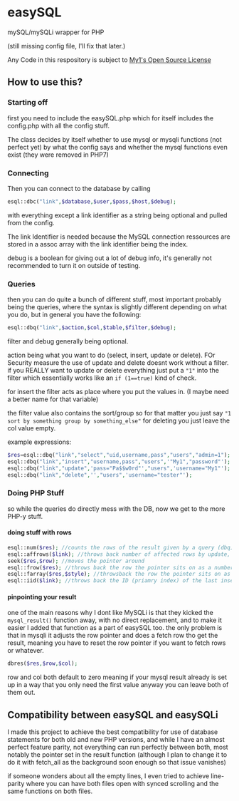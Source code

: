 # easySQL
mySQL/mySQLi wrapper for PHP

(still missing config file, I'll fix that later.)

Any Code in this respository is subject to [My1's Open Source License](License.md)

## How to use this?

### Starting off

first you need to include the easySQL.php which for itself includes the config.php with all the config stuff.

The class decides by itself whether to use mysql or mysqli functions (not perfect yet) by what the config says and whether the mysql functions even exist (they were removed in PHP7)

### Connecting

Then you can connect to the database by calling
```php
esql::dbc("link",$database,$user,$pass,$host,$debug);
```
with everything except a link identifier as a string being optional and pulled from the config.

The link Identifier is needed because the MySQL connection ressources are stored in a assoc array with the link identifier being the index.

debug is a boolean for giving out a lot of debug info, it's generally not recommended to turn it on outside of testing.

### Queries

then you can do quite a bunch of different stuff, most important probably being the queries, where the syntax is slightly different depending on what you do, but in general you have the following:

```php
esql::dbq("link",$action,$col,$table,$filter,$debug);
```
filter and debug generally being optional.

action being what you want to do (select, insert, update or delete). FOr Security measure the use of update and delete doesnt work without a filter. if you REALLY want to update or delete everything just put a `"1"` into the filter which essentially works like an `if (1==true)` kind of check.

for insert the filter acts as place where you put the values in. (I maybe need a better name for that variable)

the filter value also contains the sort/group so for that matter you just say `"1 sort by something group by something_else"`
for deleting you just leave the col value empty.

example expressions:
```php
$res=esql::dbq("link","select","uid,username,pass","users","admin=1");
esql::dbq("link","insert","username,pass","users",'"My1","password"');
esql::dbq("link","update",'pass="Pa$$w0rd"',"users",'username="My1"');
esql::dbq("link","delete",'',"users",'username="tester"');
```

### Doing PHP Stuff

so while the queries do directly mess with the DB, now we get to the more PHP-y stuff.

#### doing stuff with rows

```php
esql::num($res); //counts the rows of the result given by a query (dbq)
esql::affrows($link); //throws back number of affected rows by update, insert or delete
seek($res,$row); //moves the pointer around
esql::frow($res); //throws back the row the pointer sits on as a numbered array and moves the pointer forward. nice for a row-by-row loop.
esql::farray($res,$style); //throwsback the row the pointer sits on as an array of your choice and moves the pointer forward. nice for a row-by-row loop.
esql::iid($link); //throws back the ID (priamry index) of the last inserted row. helpful for example to get the ID of the newly added user without having to search.
```

#### pinpointing your result

one of the main reasons why I dont like MySQLi is that they kicked the `mysql_result()` function away, with no direct replacement, and to make it easier I added that function as a part of easySQL too. the only problem is that in mysqli it adjusts the row pointer and does a fetch row tho get the result, meaning you have to reset the row pointer if you want to fetch rows or whatever.

```php
dbres($res,$row,$col);
```
row and col both default to zero meaning if your mysql result already is set up in a way that you only need the first value anyway you can leave both of them out.

## Compatibility between easySQL and easySQLi

I made this project to achieve the best compatibility for use of database statements for both old and new PHP versions, and while I have an almost perfect feature parity, not everything can run perfectly between both, most notably the pointer set in the result function (although I plan to change it to do it with fetch_all as the background soon enough so that issue vanishes)

if someone wonders about all the empty lines, I even tried to achieve line-parity where you can have both files open with synced scrolling and the same functions on both files.
